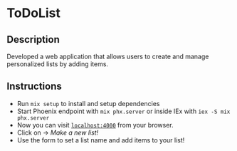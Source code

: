 # ToDoList

## Description
Developed a web application that allows users to create and manage personalized lists by adding items. 

## Instructions

  * Run `mix setup` to install and setup dependencies
  * Start Phoenix endpoint with `mix phx.server` or inside IEx with `iex -S mix phx.server`
  * Now you can visit [`localhost:4000`](http://localhost:4000) from your browser.
  * Click on -> _Make a new list!_
  * Use the form to set a list name and add items to your list!